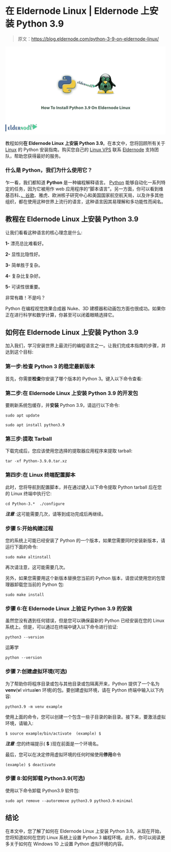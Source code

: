 # 在 Eldernode Linux | Eldernode 上安装 Python 3.9

> 原文：<https://blog.eldernode.com/python-3-9-on-eldernode-linux/>

![How To Install Python 3.9 On Eldernode Linux](img/1b4d539a785cbdc76ab1ef65a6219c70.png)

教程如何**在 Eldernode Linux 上安装 Python 3.9**。在本文中，您将回顾所有关于 [Linux](https://blog.eldernode.com/tag/linux/) 的 Python 安装指南。购买您自己的 [Linux VPS](https://eldernode.com/linux-vps/) 联系 [Eldernode](https://eldernode.com/) 支持团队，帮助您获得最好的服务。

### 什么是 Python，我们为什么使用它？

乍一看，我们都知道 **Python** 是一种编程解释语言。 [Python](https://www.python.org/) 能够自动化一系列特定的任务，因为它被用作 web 应用程序的“脚本语言”。另一方面，你可以看到维基百科、[、谷歌](https://www.google.com/)、雅虎、欧洲核子研究中心和美国国家航空航天局，以及许多其他组织，都在使用这种世界上流行的语言，这种语言因其易理解和多功能性而闻名。

## 教程在 Eldernode Linux 上安装 Python 3.9

让我们看看这种语言的核心理念是什么:

**1-** 漂亮总比难看好。

**2-** 显性比隐性好。

**3-** 简单胜于复杂。

**4-** 复杂比复杂好。

**5-** 可读性很重要。

非常有趣！不是吗？

Python 在编程视觉效果合成器 Nuke、3D 建模器和动画包方面也很成功。如果你正在进行科学和数学计算，你甚至可以闭着眼睛选择它。

## 如何在 Eldernode Linux 上安装 Python 3.9

加入我们，学习安装世界上最流行的编程语言之一。让我们完成本指南的步骤，并达到这个目标:

### 第一步:检查 Python 3 的稳定最新版本

首先，你需要**检查**你安装了哪个版本的 Python 3。键入以下命令查看:

### 第二步:在 Eldernode Linux 上安装 Python 3.9 的开发包

要刷新系统包缓存，并**安装** Python 3.9，请运行以下命令:

```
sudo apt update
```

```
sudo apt install python3.9
```

### 第三步:提取 Tarball

下载完成后，您应该使用您选择的提取器应用程序来提取 tarball:

```
tar -xf Python-3.9.0.tar.xz
```

### 第四步:在 Linux 终端配置脚本

此时，您将导航到配置脚本，并在通过键入以下命令提取 Python tarball 后在您的 Linux 终端中执行它:

```
cd Python-3.*  ./configure
```

***注意*** :这可能需要几次，请等到成功完成后再继续。

### 步骤 5:开始构建过程

您的系统上可能已经安装了 Python 的一个版本，如果您需要同时安装新版本，请运行下面的命令:

```
sudo make altinstall
```

再次请注意，这可能需要几次。

另外，如果您需要用这个新版本替换您当前的 Python 版本，请尝试使用您的包管理器卸载您当前的 Python 包:

```
sudo make install
```

### 步骤 6:在 Eldernode Linux 上验证 Python 3.9 的安装

虽然您没有遇到任何错误，但是您可以确保最新的 Python 已经安装在您的 Linux 系统上。但是，可以通过在终端中键入以下命令进行验证:

```
python3 --version
```

运筹学

```
python --version
```

### 步骤 7:创建虚拟环境(可选)

为了帮助你将程序目录或包与其他目录或包隔离开来，Python 提供了一个名为**venv**(**v**I virtual**e**n 环境)的包。要创建虚拟环境，请在 Python 终端中输入以下内容:

```
python3.9 -m venv example
```

使用上面的命令，您可以创建一个包含一些子目录的新目录。接下来，要激活虚拟环境，请输入:

```
$ source example/bin/activate  (example) $
```

***注意*** :您的终端提示( **$** )现在前面是一个环境名。

最后，您可以在决定停用虚拟环境的任何时候使用**停用**命令

```
(example) $ deactivate
```

### 步骤 8:如何卸载 Python3.9(可选)

使用以下命令卸载 Python3.9 软件包:

```
sudo apt remove --autoremove python3.9 python3.9-minimal
```

## **结论**

在本文中，您了解了如何在 Eldernode Linux 上安装 Python 3.9。从现在开始，您将知道如何在您的 Linux 系统上设置 Python 3 编程环境。此外，你可以阅读更多关于如何在 Windows 10 上设置 Python 虚拟环境的内容。